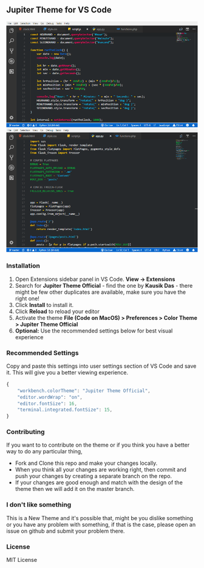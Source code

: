 ## Jupiter Theme for VS Code
![js](images/js.png)
![py](images/py.png)

### Installation
1. Open Extensions sidebar panel in VS Code. **View → Extensions**
2. Search for **Jupiter Theme Official** - find the one by **Kausik Das** - there might be few other duplicates are available, make sure you have the right one!
3. Click **Install** to install it.
4. Click **Reload** to reload your editor
5. Activate the theme **File (Code on MacOS) > Preferences > Color Theme > Jupiter Theme Official**
6. **Optional:** Use the recommended settings below for best visual experience

### Recommended Settings
Copy and paste this settings into user settings section of VS Code and save it. This will give you a better viewing experience.<br>
```js
{
    "workbench.colorTheme": "Jupiter Theme Official",
    "editor.wordWrap": "on",
    "editor.fontSize": 16,
    "terminal.integrated.fontSize": 15,
}
```

### Contributing
If you want to to contribute on the theme or if you think you have a better way to do any particular thing, 
* Fork and Clone this repo and make your changes locally.
* When you think all your changes are working right, then commit and push your changes by creating a separate branch on the repo.
* If your changes are good enough and match with the design of the theme then we will add it on the master branch.

### I don't like something
This is a New Theme and it's possible that, might be you dislike something or you have any problem with something, if that is the case, please open an issue on github and submit your problem there.

### License
MIT License
